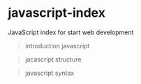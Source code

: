 # javascript-index
JavaScript index for start web development  

> introduction javascript

>jacascript structure

>javascript syntax 
